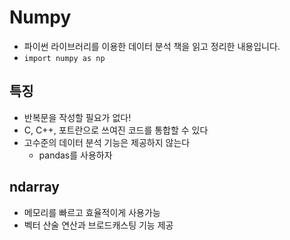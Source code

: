 # Numpy
- 파이썬 라이브러리를 이용한 데이터 분석 책을 읽고 정리한 내용입니다.
- `import numpy as np`
## 특징
- 반복문을 작성할 필요가 없다!
- C, C++, 포트란으로 쓰여진 코드를 통합할 수 있다
- 고수준의 데이터 분석 기능은 제공하지 않는다
  - pandas를 사용하자
## ndarray
- 메모리를 빠르고 효율적이게 사용가능
- 벡터 산술 연산과 브로드캐스팅 기능 제공